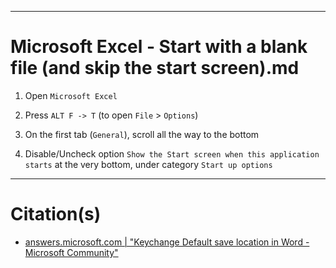 
***
# Microsoft Excel - Start with a blank file (and skip the start screen).md

1. Open `Microsoft Excel`

2. Press `ALT F -> T` (to open `File` > `Options`)

3. On the first tab (`General`), scroll all the way to the bottom

4. Disable/Uncheck option `Show the Start screen when this application starts` at the very bottom, under category `Start up options`


***
# Citation(s)
- [answers.microsoft.com  |  "Keychange Default save location in Word - Microsoft Community"](https://answers.microsoft.com/en-us/msoffice/forum/all/change-default-save-location-in-word/26bd20ec-c22b-4b5e-a1f3-77ff893c7f78)
